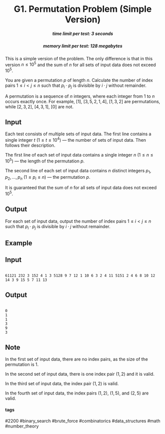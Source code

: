 <h1 style='text-align: center;'> G1. Permutation Problem (Simple Version)</h1>

<h5 style='text-align: center;'>time limit per test: 3 seconds</h5>
<h5 style='text-align: center;'>memory limit per test: 128 megabytes</h5>

This is a simple version of the problem. The only difference is that in this version $n \leq 10^5$ and the sum of $n$ for all sets of input data does not exceed $10^5$.

You are given a permutation $p$ of length $n$. Calculate the number of index pairs $1 \leq i < j \leq n$ such that $p_i \cdot p_j$ is divisible by $i \cdot j$ without remainder.

A permutation is a sequence of $n$ integers, where each integer from $1$ to $n$ occurs exactly once. For example, $[1]$, $[3,5,2,1,4]$, $[1,3,2]$ are permutations, while $[2,3,2]$, $[4,3,1]$, $[0]$ are not.

## Input

Each test consists of multiple sets of input data. The first line contains a single integer $t$ ($1 \leq t \leq 10^4$) — the number of sets of input data. Then follows their description.

The first line of each set of input data contains a single integer $n$ ($1 \leq n \leq 10^5$) — the length of the permutation $p$.

The second line of each set of input data contains $n$ distinct integers $p_1, p_2, \ldots, p_n$ ($1 \leq p_i \leq n$) — the permutation $p$.

It is guaranteed that the sum of $n$ for all sets of input data does not exceed $10^5$.

## Output

For each set of input data, output the number of index pairs $1 \leq i < j \leq n$ such that $p_i \cdot p_j$ is divisible by $i \cdot j$ without remainder.

## Example

## Input


```

61121 232 3 152 4 1 3 5128 9 7 12 1 10 6 3 2 4 11 5151 2 4 6 8 10 12 14 3 9 15 5 7 11 13
```
## Output


```

0
1
1
3
9
3

```
## Note

In the first set of input data, there are no index pairs, as the size of the permutation is $1$.

In the second set of input data, there is one index pair $(1, 2)$ and it is valid.

In the third set of input data, the index pair $(1, 2)$ is valid.

In the fourth set of input data, the index pairs $(1, 2)$, $(1, 5)$, and $(2, 5)$ are valid.



#### tags 

#2200 #binary_search #brute_force #combinatorics #data_structures #math #number_theory 